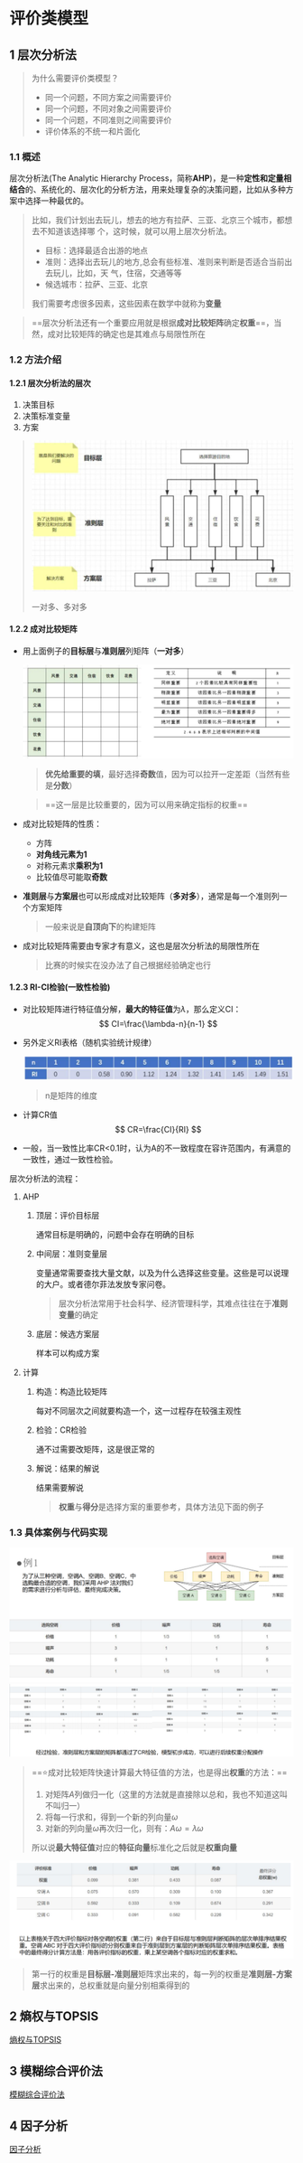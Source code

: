 # 评价类模型

## 1 层次分析法

> 为什么需要评价类模型？
>
> - 同一个问题，不同方案之间需要评价 
> - 同一个问题，不同对象之间需要评价 
> - 同一个问题，不同准则之间需要评价 
> - 评价体系的不统一和片面化

### 1.1 概述

层次分析法(The Analytic Hierarchy Process，简称**AHP**)，是一种**定性和定量相结合**的、系统化的、层次化的分析方法，用来处理复杂的决策问题，比如从多种方案中选择一种最优的。

> 比如，我们计划出去玩儿，想去的地方有拉萨、三亚、北京三个城市，都想去不知道该选择哪
> 个，这时候，就可以用上层次分析法。
>
> - 目标：选择最适合出游的地点
> - 准则：选择出去玩儿的地方,总会有些标准、准则来判断是否适合当前出去玩儿，比如，天
>   气，住宿，交通等等
> - 候选城市：拉萨、三亚、北京
>
> 我们需要考虑很多因素，这些因素在数学中就称为**变量**

> ==层次分析法还有一个重要应用就是根据**成对比较矩阵**确定**权重**==，当然，成对比较矩阵的确定也是其难点与局限性所在

### 1.2 方法介绍

#### 1.2.1 层次分析法的层次

1. 决策目标
2. 决策标准变量
3. 方案

> <img src="%E8%AF%84%E4%BB%B7%E7%B1%BB%E6%A8%A1%E5%9E%8B.assets/image-20220725084402105.png" alt="image-20220725084402105" style="zoom:60%;" />
>
> 一对多、多对多

#### 1.2.2 成对比较矩阵

- 用上面例子的**目标层**与**准则层**列矩阵（**一对多**）

  <img src="%E8%AF%84%E4%BB%B7%E7%B1%BB%E6%A8%A1%E5%9E%8B.assets/image-20220725084556918.png" alt="image-20220725084556918" style="zoom:67%;" />

  > **优先给重要的填**，最好选择**奇数**值，因为可以拉开一定差距（当然有些是**分数**）

  > ==这一层是比较重要的，因为可以用来确定指标的权重==

- 成对比较矩阵的性质：

  - 方阵
  - **对角线元素为1** 
  - 对称元素求**乘积为1** 
  - 比较值尽可能取**奇数**

- **准则层**与**方案层**也可以形成成对比较矩阵（**多对多**），通常是每一个准则列一个方案矩阵

  > 一般来说是**自顶向下**的构建矩阵

- 成对比较矩阵需要由专家才有意义，这也是层次分析法的局限性所在

  > 比赛的时候实在没办法了自己根据经验确定也行

#### 1.2.3 RI-CI检验(一致性检验)

- 对比较矩阵进行特征值分解，**最大的特征值**为$\lambda$，那么定义CI：
  $$
  CI=\frac{\lambda-n}{n-1}
  $$

- 另外定义RI表格（随机实验统计规律）

  <img src="%E8%AF%84%E4%BB%B7%E7%B1%BB%E6%A8%A1%E5%9E%8B.assets/image-20220725085124454.png" alt="image-20220725085124454" style="zoom:67%;" />

  > n是矩阵的维度

- 计算CR值
  $$
  CR=\frac{CI}{RI}
  $$

- 一般，当一致性比率CR<0.1时，认为A的不一致程度在容许范围内，有满意的一致性，通过一致性检验。

层次分析法的流程：

1. AHP

   1. 顶层：评价目标层

      通常目标是明确的，问题中会存在明确的目标

   2. 中间层：准则变量层

      变量通常需要查找大量文献，以及为什么选择这些变量。这些是可以说理的大户。或者德尔菲法发放专家问卷。

      > 层次分析法常用于社会科学、经济管理科学，其难点往往在于**准则变量**的确定

   3. 底层：候选方案层

      样本可以构成方案

2. 计算

   1. 构造：构造比较矩阵

      每对不同层次之间就要构造一个，这一过程存在较强主观性

   2. 检验：CR检验

      通不过需要改矩阵，这是很正常的

   3. 解说：结果的解说

      结果需要解说

      > **权重**与**得分**是选择方案的重要参考，具体方法见下面的例子

### 1.3 具体案例与代码实现

<img src="%E8%AF%84%E4%BB%B7%E7%B1%BB%E6%A8%A1%E5%9E%8B.assets/image-20220725085954525.png" alt="image-20220725085954525" style="zoom:67%;" />

<img src="%E8%AF%84%E4%BB%B7%E7%B1%BB%E6%A8%A1%E5%9E%8B.assets/image-20220725090036163.png" alt="image-20220725090036163" style="zoom:67%;" />

> ==:star:成对比较矩阵快速计算最大特征值的方法，也是得出**权重**的方法：==
>
> 1. 对矩阵$A$列做归一化（这里的方法就是直接除以总和，我也不知道这叫不叫归一）
> 2. 将每一行求和，得到一个新的列向量$\omega$
> 3. 对新的列向量$\omega$再次归一化，则有：$A\omega=\lambda\omega$
>
> 所以说**最大特征值**对应的**特征向量**标准化之后就是**权重向量**

<img src="%E8%AF%84%E4%BB%B7%E7%B1%BB%E6%A8%A1%E5%9E%8B.assets/image-20220725091233273.png" alt="image-20220725091233273" style="zoom:67%;" />

> 第一行的权重是**目标层-准则层**矩阵求出来的，每一列的权重是**准则层-方案层**求出来的，总权重就是向量分别相乘得到的



## 2 熵权与TOPSIS

[熵权与TOPSIS](熵权与TOPSIS/README.md)

## 3 模糊综合评价法

[模糊综合评价法](模糊综合评价法/README.md)



## 4 因子分析

[因子分析](因子分析/README.me)





